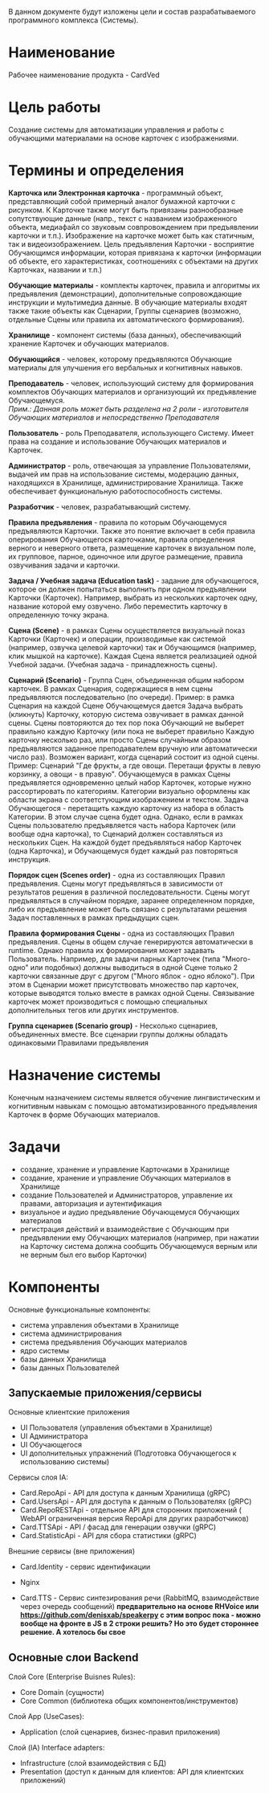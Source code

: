 В данном документе будут изложены цели и состав разрабатываемого программного комплекса (Системы).

# Наименование
Рабочее наименование продукта - CardVed

# Цель работы
Создание системы для автоматизации управления и работы с обучающими материалами на основе карточек с изображениями.

# Термины и определения

**Карточка или Электронная карточка** - программный объект, представляющий собой примерный аналог бумажной карточки с рисунком. К Карточке также могут быть привязаны разнообразные сопутствующие данные (напр., текст с названием изображенного объекта, медиафайл со звуковым совпровождением при предъявлении карточки и т.п.). Изображение на карточке может быть как статичным, так и видеоизображением. Цель предъявления Карточки - восприятие Обучающимся информации, которая привязана к карточки (информации об объекте, его характеристиках, соотношениях с объектами на других Карточках, названии и т.п.) 

**Обучающие материалы** - комплекты карточек, правила и алгоритмы их предъявления (демонстрации), дополнительные сопровождающие инструкции и мультимедиа данные. В обучающие материалы входят также такие объекты как Сценарии, Группы сценариев (возможно, отдельные Сцены или правила их автоматического формирования).

**Хранилище** - компонент системы (база данных), обеспечивающий хранение Карточек и обучающих материалов.

**Обучающийся** - человек, которому предъявляются Обучающие материалы для улучшения его вербальных и когнитивных навыков.

**Преподаватель** - человек, использующий систему для формирования комплектов Обучающих материалов и организующий их предъявление Обучающемуся.<br>  *Прим.: Данная роль может быть разделена на 2 роли - изготовителя Обучающих материалов и непосредственно Преподавателя*

**Пользователь** - роль Преподавателя, использующего Систему. Имеет права на создание и использование Обучающих материалов и Карточек.

**Администратор** - роль, отвечающая за управление Пользователями, выдачей им прав на использование системы, модерацию данных, находящихся в Хранилище, администрирование Хранилища. Также обеспечивает функциональную работоспособность системы.

**Разработчик** - человек, разрабатывающий систему.

**Правила предъявления** - правила по которым Обучающемуся предъявляются Карточки. Также это понятие включает в себя правила оперирования Обучающегося карточками, правила определения верного и неверного ответа, размещение карточек в визуальном поле, их групповое, парное, одиночное или другое размещение, правила озвучивания задачи и карточки.

**Задача / Учебная задача (Education task)** - задание для обучающегося, которое он должен попытаться выполнить при одном предъявлении Карточки (Карточек). Например, выбрать из нескольких карточек одну, название которой ему озвучено. Либо переместить карточку в определенную точку экрана. 

**Сцена (Scene)** - в рамках Сцены осуществляется визуальный показ Карточки (Карточек) и операции, производимые как системой (например, озвучка целевой карточки) так и Обучающимся (например, клик мышкой на карточке). Каждая Сцена является реализацией одной Учебной задачи. (Учебная задача - принадлежность сцены).

**Сценарий (Scenario)** - Группа Сцен, объединенная общим набором карточек. В рамках Сценария, содержащиеся в нем сцены предъявляются последовательно (по очереди). Пример: в рамка Сценария на каждой Сцене Обучающемуся дается Задача выбрать (кликнуть) Карточку, которую система озвучивает в рамках данной сцены. Сцены повторяются до тех пор пока Обучающий не выберет правильно каждую Карточку (или пока не выберет правильно Каждую карточку несколько раз, или просто Сцены случайным образом предъявляются заданное преподавателем вручную или автоматически число раз).
Возможен вариант, когда сценарий состоит из одной сцены. Пример: Сценарий "Где фрукты, а где овощи. Перетащи фрукты в левую корзинку, а овощи - в правую". Обучающемуся в рамках Сцены предъявляется одновременно целый набор Карточек, которые нужно рассортировать по категориям. Категории визуально оформлены как области экрана с соответстующим изображением и текстом. Задача Обучающегося - перетащить каждую карточку из набора в область Категории. В этом случае сцена будет одна. 
Однако, если в рамках Сцены пользователю предъявляется часть набора Карточек (или вообще одна карточка), то Сценарий должен составляться из нескольких Сцен. На каждой будет предъявляться набор Карточек (одна Карточка), и Обучающемуся будет каждый раз повторяться инструкция.

**Порядок сцен (Scenes order)** - одна из составляющих Правил предъявления. Сцены могут предъявляться в зависимости от результатов решения в различной последовательности. Сцены могут предъявляться в случайном порядке, заранее определенном порядке, либо их предъявление может быть связано с результатами решения Задач поставленных в рамках предыдущих сцен.

**Правила формирования Сцены** - одна из составляющих Правил предъявления. Сцены в общем случае генерируются автоматически в runtime. Однако правила их формирования может задавать Пользователь. Например, для задачи парных Карточек (типа "Много-одно" или подобных) должны выводиться в одной Сцене только 2 карточки связанные друг с другом ("Много яблок - одно яблоко"). При этом в Сценарии может присутствовать множество пар карточек, которые выводятся только вместе в рамках одной Сцены. Связывание карточек может производиться с помощью специальных дополнительных тегов или других инструментов.

**Группа сценариев (Scenario group)** - Несколько сценариев, объединенных вместе. Все сценарии группы должны обладать одинаковыми Правилами предъявления

# Назначение системы
Конечным назначением системы является обучение лингвистическим и когнитивным навыкам с помощью автоматизированного предъявления Карточек в форме Обучающих материалов.

# Задачи
- создание, хранение и управление Карточками в Хранилище
- создание, хранение и управление Обучающих материалов в Хранилище
- создание Пользователей и Администраторов, управление их правами, авторизация и аутентификация
- визуальное и аудио предъявление Обучающемуся Обучающих материалов
- регистрация действий и взаимодействие с Обучающим при предъявлении ему Обучающих материалов (например, при нажатии на Карточку система должна сообщить Обучающемуся верным или не верным был его выбор Карточки)
  
# Компоненты
Основные функциональные компоненты:
- система управления объектами в Хранилище
- система администрирования
- система предъявления Обучающих материалов
- ядро системы
- базы данных Хранилища
- базы данных Пользователей

## Запускаемые приложения/сервисы
Основные клиентские приложения
- UI Пользователя (управления объектами в Хранилище)
- UI Администратора 
- UI Обучающегося
- UI дополнительных упражнений (Подготовка Обучающегося к использованию системы)
  
Сервисы слоя IA:
- Card.RepoApi - API для доступа к данным Хранилища (gRPC)
- Card.UsersApi - API для доступа к данным о Пользователях (gRPC)
- Card.RepoRESTApi - отдельное API для сторонних приложений ( WebAPI ограниченная версия RepoApi для других разработчиков)
- Card.TTSApi - API / фасад для генерации озвучки (gRPC)
- Card.StatisticApi - API для сбора статистики (gRPC)

Внешние сервисы (вне приложения)
- Card.Identity - сервис идентификации 
- Nginx
  
- Card.TTS - Сервис синтезирования речи  (RabbitMQ, взаимодействие через очередь сообщений)  __предварительно на основе RHVoice или https://github.com/denisxab/speakerpy     с этим вопрос пока - можно вообще на фронте в JS в 2 строки решить? Но это будет стороннее решение. А хотелось бы свое__

## Основные слои Backend
Слой Core (Enterprise Buisnes Rules): 
- Core Domain (сущности)
- Core Common (библиотека общих компонентов/инструментов)

Слой App (UseCases):
- Application (слой сценариев, бизнес-правил приложения)

Слой (IA) Interface adapters:
- Infrastructure (слой взаимодействия с БД)
- Presentation (доступ к данным для клиентов: API для клиентских приложений)


